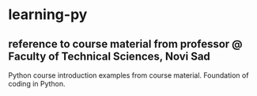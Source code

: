 # learning-py

## reference to course material from professor @ Faculty of Technical Sciences, Novi Sad

Python course introduction examples from course material. Foundation of coding in Python.
